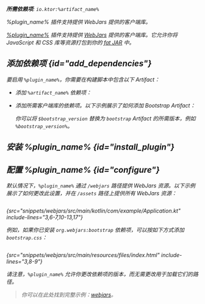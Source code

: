 [//]: # (title: Webjars)

<primary-label ref="server-plugin"/>

<var name="plugin_name" value="Webjars"/>
<var name="package_name" value="io.ktor.server.webjars"/>
<var name="artifact_name" value="ktor-server-webjars"/>

<tldr>
<p>
<b>所需依赖项</b>: <code>io.ktor:%artifact_name%</code>
</p>
<var name="example_name" value="webjars"/>
<include from="lib.topic" element-id="download_example"/>
<include from="lib.topic" element-id="native_server_not_supported"/>
</tldr>

<link-summary>
%plugin_name% 插件支持提供 WebJars 提供的客户端库。
</link-summary>

[%plugin_name%](https://api.ktor.io/ktor-server/ktor-server-plugins/ktor-server-webjars/io.ktor.server.webjars/-webjars.html) 插件支持提供 [WebJars](https://www.webjars.org/) 提供的客户端库。它允许你将 JavaScript 和 CSS 库等资源打包到你的 [fat JAR](server-fatjar.md) 中。

## 添加依赖项 {id="add_dependencies"}
要启用 `%plugin_name%`，你需要在构建脚本中包含以下 Artifact：
* 添加 `%artifact_name%` 依赖项：

  <include from="lib.topic" element-id="add_ktor_artifact"/>

* 添加所需客户端库的依赖项。以下示例展示了如何添加 Bootstrap Artifact：

  <var name="group_id" value="org.webjars"/>
  <var name="artifact_name" value="bootstrap"/>
  <var name="version" value="bootstrap_version"/>
  <include from="lib.topic" element-id="add_artifact"/>
  
  你可以将 `$bootstrap_version` 替换为 `bootstrap` Artifact 的所需版本，例如 `%bootstrap_version%`。

## 安装 %plugin_name% {id="install_plugin"}

<include from="lib.topic" element-id="install_plugin"/>

## 配置 %plugin_name% {id="configure"}

默认情况下，`%plugin_name%` 通过 `/webjars` 路径提供 WebJars 资源。以下示例展示了如何更改此设置，并在 `/assets` 路径上提供所有 WebJars 资源：

```kotlin
```
{src="snippets/webjars/src/main/kotlin/com/example/Application.kt" include-lines="3,6-7,10-13,17"}

例如，如果你已安装 `org.webjars:bootstrap` 依赖项，可以按如下方式添加 `bootstrap.css`：

```html
```
{src="snippets/webjars/src/main/resources/files/index.html" include-lines="3,8-9"}

请注意，`%plugin_name%` 允许你更改依赖项的版本，而无需更改用于加载它们的路径。

> 你可以在此处找到完整示例：[webjars](https://github.com/ktorio/ktor-documentation/tree/%ktor_version%/codeSnippets/snippets/webjars)。